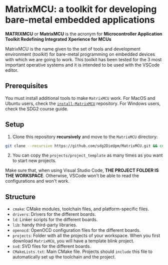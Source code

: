 # MatrixMCU: a toolkit for developing bare-metal embedded applications

**MATRIXMCU** or **MatrixMCU** is the acronym for **Microcontroller Application Toolkit Redefining Integrated Xperience for MCUs**

MatrixMCU is the name given to the set of tools and development environment (*toolkit*) for bare-metal programming on embedded devices with which we are going to work. This toolkit has been tested for the 3 most important operative systems and it is intended to be used with the VSCode editor. 

## Prerequisites

You must install additional tools to make `MatrixMCU` work.
For MacOS and Ubuntu users, check the [`install-MatrixMCU`](https://github.com/sdg2DieUpm/install-MatrixMCU) repository.
For Windows users, check the SDG2 course guide.

## Setup

1. Clone this repository **recursively** and move to the `MatrixMCU` directory:
```bash
git clone --recursive https://github.com/sdg2DieUpm/MatrixMCU.git && cd MatrixMCU
```
2. You can copy the `projects/project_template` as many times as you want to start new projects.

Make sure that, when using Visual Studio Code, **THE PROJECT FOLDER IS THE WORKSPACE**.
Otherwise, VSCode won't be able to read the configurations and won't work.

## Structure

- `cmake`: CMake modules, toolchain files, and platform-specific files.
- `drivers`: Drivers for the different boards.
- `ld`: Linker scripts for the different boards.
- `lib`: handy third-party libraries.
- `openocd`: OpenOCD configuration files for the different boards.
- `projects`: Folder with all the projects of your workspace. When you first download `MatrixMCU`, you will have a template blink project.
- `svd`: SVD files for the different boards.
- `CMakeLists.txt`: Main CMake file. Projects should `include` this file to automatically set up the toolchain and the project.
